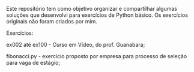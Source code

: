 Este repositório tem como objetivo organizar e compartilhar algumas soluções que desenvolvi para exercícios de Python básico. Os exercícios originais não foram criados por mim.

Exercícios:

ex002 até ex100 - Curso em Vídeo, do prof. Guanabara;

fibonacci.py - exercício proposto por empresa para processo de seleção para vaga de estágio; 
